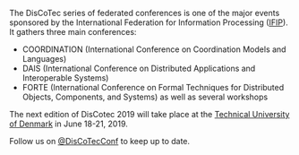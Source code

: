 The DisCoTec series of federated conferences is one of the major events sponsored by the International Federation for Information Processing ([IFIP](www.ifip.org)). It gathers three main conferences:
* COORDINATION (International Conference on Coordination Models and Languages)
* DAIS (International Conference on Distributed Applications and Interoperable Systems)
* FORTE (International Conference on Formal Techniques for Distributed Objects, Components, and Systems)
as well as several workshops 

The next edition of DisCotec 2019 will take place at the [Technical University of Denmark](www.dtu.dk) in June 18-21, 2019.

Follow us on [@DisCoTecConf](https://twitter.com/DisCoTecConf) to keep up to date.
